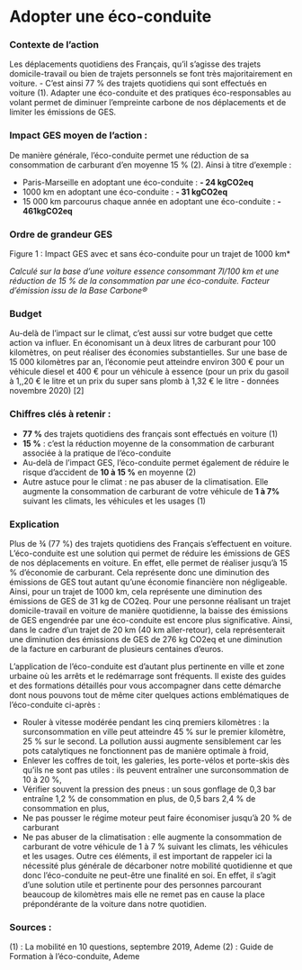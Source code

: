 # Adopter une éco-conduite
### Contexte de l’action
Les déplacements quotidiens des Français, qu’il s’agisse des trajets domicile-travail ou bien de trajets personnels se font très majoritairement en voiture. - C’est ainsi 77 % des trajets quotidiens qui sont effectués en voiture (1). Adapter une éco-conduite et des pratiques éco-responsables au volant permet de diminuer l’empreinte carbone de nos déplacements et de limiter les émissions de GES.

### Impact GES moyen de l’action :
De manière générale, l’éco-conduite permet une réduction de sa consommation de carburant d’en moyenne 15 % (2). Ainsi à titre d’exemple :

- Paris-Marseille en adoptant une éco-conduite : **- 24 kgCO2eq**
- 1000 km en adoptant une éco-conduite : **- 31 kgCO2eq**
- 15 000 km parcourus chaque année en adoptant une éco-conduite : **- 461kgCO2eq**




### Ordre de grandeur GES

Figure 1 :  Impact GES avec et sans éco-conduite pour un trajet de 1000 km*

*Calculé sur la base d’une voiture essence consommant 7l/100 km et une réduction de 15 % de la consommation par une éco-conduite. Facteur d’émission issu de la Base Carbone®*

### Budget
Au-delà de l’impact sur le climat, c’est aussi sur votre budget que cette action va influer. En économisant un à deux litres de carburant pour 100 kilomètres, on peut réaliser des économies substantielles. Sur une base de 15 000 kilomètres par an, l’économie peut atteindre environ 300 € pour un véhicule diesel et 400 € pour un véhicule à essence (pour un prix du gasoil à 1,,20 € le litre et un prix du super sans plomb à 1,32 € le litre - données novembre  2020) [2]

### Chiffres clés à retenir :
- **77 %** des trajets quotidiens des français sont effectués en voiture (1)
- **15 %** : c’est la réduction moyenne de la consommation de carburant associée à la pratique de l’éco-conduite
- Au-delà de l’impact GES, l’éco-conduite permet également de réduire le risque d’accident de **10 à 15 %** en moyenne (2)
- Autre astuce pour le climat : ne pas abuser de la climatisation. Elle augmente la consommation de carburant de votre véhicule de **1 à 7%** suivant les climats, les véhicules et les usages (1)

### Explication
Plus de ¾ (77 %) des trajets quotidiens des Français s’effectuent en voiture. L’éco-conduite est une solution qui permet de réduire les émissions de GES de nos déplacements en voiture. En effet, elle permet de réaliser jusqu’à 15 % d’économie de carburant. Cela représente donc une diminution des émissions de GES tout autant qu’une économie financière non négligeable. Ainsi, pour un trajet de 1000 km, cela représente une diminution des émissions de GES de 31 kg de CO2eq. Pour une personne réalisant un trajet domicile-travail en voiture de manière quotidienne, la baisse des émissions de GES engendrée par une éco-conduite est encore plus significative. Ainsi, dans le cadre d’un trajet de 20 km (40 km aller-retour), cela représenterait une diminution des émissions de GES de 276 kg CO2eq et une diminution de la facture en carburant de plusieurs centaines d’euros. 

L’application de l’éco-conduite est d’autant plus pertinente en ville et zone urbaine où les arrêts et le redémarrage sont fréquents. Il existe des guides et des formations détaillés pour vous accompagner dans cette démarche dont nous pouvons tout de même citer quelques actions emblématiques de l’éco-conduite ci-après :
- Rouler à vitesse modérée pendant les cinq premiers kilomètres : la surconsommation en ville peut atteindre 45 % sur le premier kilomètre, 25 % sur le second. La pollution aussi augmente sensiblement car les pots catalytiques ne fonctionnent pas de manière optimale à froid,
- Enlever les coffres de toit, les galeries, les porte-vélos et porte-skis dès qu’ils ne sont pas utiles : ils peuvent entraîner une surconsommation de 10 à 20 %,
- Vérifier souvent la pression des pneus : un sous gonflage de 0,3 bar entraîne 1,2 % de consommation en plus, de 0,5 bars 2,4 % de consommation en plus,
- Ne pas pousser le régime moteur peut faire économiser jusqu’à 20 % de carburant
- Ne pas abuser de la climatisation : elle augmente la consommation de carburant de votre véhicule de 1 à 7 % suivant les climats, les véhicules et les usages.
Outre ces éléments, il est important de rappeler ici la nécessité plus générale de décarboner notre mobilité quotidienne et que donc l’éco-conduite ne peut-être une finalité en soi. En effet, il s’agit d’une solution utile et pertinente pour des personnes parcourant beaucoup de kilomètres mais elle ne remet pas en cause la place prépondérante de la voiture dans notre quotidien.

### Sources :
(1) : La mobilité en 10 questions, septembre 2019, Ademe 
(2) : Guide de Formation à l’éco-conduite, Ademe
